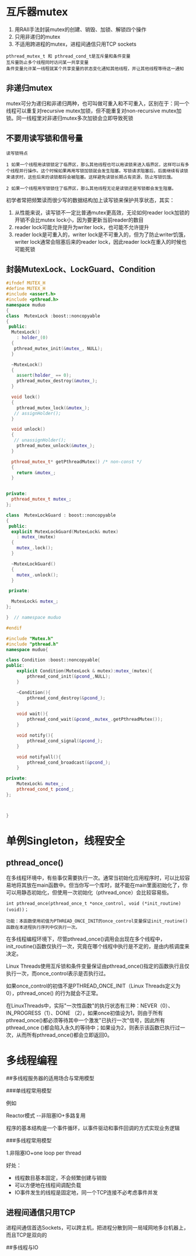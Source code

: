 # 互斥器mutex

1. 用RAII手法封装mutex的创建、销毁、加锁、解锁四个操作
2. 只用非递归的mutex
3. 不适用跨进程的mutex，进程间通信只用TCP sockets

```
pthread_mutex_t 和 pthread_cond_t是互斥量和条件变量
互斥量防止多个线程同时访问某一共享变量
条件变量允许某一线程就某个共享变量的状态变化通知其他线程，并让其他线程等待这一通知
```





## 非递归mutex

mutex可分为递归和非递归两种，也可叫做可重入和不可重入，区别在于：同一个线程可以重复对recursive mutex加锁，但不能重复对non-recursive mutex加锁。同一线程里对非递归mutex多次加锁会立即导致死锁



## 不要用读写锁和信号量

```
读写锁特点

1 如果一个线程用读锁锁定了临界区，那么其他线程也可以用读锁来进入临界区，这样可以有多个线程并行操作。这个时候如果再用写锁加锁就会发生阻塞。写锁请求阻塞后，后面继续有读锁来请求时，这些后来的读锁都将会被阻塞。这样避免读锁长期占有资源，防止写锁饥饿。

2 如果一个线程用写锁锁住了临界区，那么其他线程无论是读锁还是写锁都会发生阻塞。

```



初学者常把频繁读而很少写的数据结构加上读写锁来保护共享状态，其实：

1. 从性能来说，读写锁不一定比普通mutex更高效，无论如何reader lock加锁的开销不会比mutex lock小，因为要更新当前reader的数目
2. reader lock可能允许提升为writer lock，也可能不允许提升
3. reader lock是可重入的，writer lock是不可重入的，但为了防止writer饥饿，writer lock通常会阻塞后来的reader lock，因此reader lock在重入的时候也可能死锁

## 封装MutexLock、LockGuard、Condition

```c++
#ifndef MUTEX_H
#define MUTEX_H
#include <assert.h>
#include <pthread.h>
namespace muduo
{
class  MutexLock :boost::noncopyable
{
 public:
  MutexLock()
    : holder_(0)
  {
   pthread_mutex_init(&mutex_, NULL);
  }

  ~MutexLock()
  {
    assert(holder_ == 0);
    pthread_mutex_destroy(&mutex_);
  }

  void lock()
  {
    pthread_mutex_lock(&mutex_);
   // assignHolder();
  }

  void unlock() 
  {
   // unassignHolder();
    pthread_mutex_unlock(&mutex_);
  }

  pthread_mutex_t* getPthreadMutex() /* non-const */
  {
    return &mutex_;
  }


private:
  pthread_mutex_t mutex_;
};

class  MutexLockGuard : boost::noncopyable
{
 public:
  explicit MutexLockGuard(MutexLock& mutex) 
    : mutex_(mutex)
  {
    mutex_.lock();
  }

  ~MutexLockGuard() 
  {
    mutex_.unlock();
  }

 private:

  MutexLock& mutex_;
};

}  // namespace muduo

#endif
```

```c++
#include "Mutex.h"
#include "pthread.h"
namespace muduo{

class Condition :boost::noncopyable{
public:
    explicit Condition(MutexLock & mutex):mutex_(mutex){
        pthread_cond_init(&pcond_,NULL);
    }

    ~Condition(){
        pthread_cond_destroy(&pcond_);
    }

    void wait(){
        pthread_cond_wait(&pcond_,mutex_.getPthreadMutex());
    }

    void notify(){
        pthread_cond_signal(&pcond_);
    }

    void notifyall(){
        pthread_cond_broadcast(&pcond_);
    }

private:
    MutexLock& mutex_;
    pthread_cond_t pcond_;
};



}
```

# 单例Singleton，线程安全

## pthread_once()

在多线程环境中，有些事仅需要执行一次。通常当初始化应用程序时，可以比较容易地将其放在main函数中。但当你写一个库时，就不能在main里面初始化了，你可以用静态初始化，但使用一次初始化（pthread_once）会比较容易些。

```
int pthread_once(pthread_once_t *once_control, void (*init_routine) (void))；

功能：本函数使用初值为PTHREAD_ONCE_INIT的once_control变量保证init_routine()函数在本进程执行序列中仅执行一次。
```

在多线程编程环境下，尽管pthread_once()调用会出现在多个线程中，init_routine()函数仅执行一次，究竟在哪个线程中执行是不定的，是由内核调度来决定。

Linux Threads使用互斥锁和条件变量保证由pthread_once()指定的函数执行且仅执行一次，而once_control表示是否执行过。

如果once_control的初值不是PTHREAD_ONCE_INIT（Linux Threads定义为0），pthread_once() 的行为就会不正常。

在LinuxThreads中，实际"一次性函数"的执行状态有三种：NEVER（0）、IN_PROGRESS（1）、DONE （2），如果once初值设为1，则由于所有pthread_once()都必须等待其中一个激发"已执行一次"信号，因此所有pthread_once ()都会陷入永久的等待中；如果设为2，则表示该函数已执行过一次，从而所有pthread_once()都会立即返回0。

# 多线程编程

##多线程服务器的适用场合与常用模型

###单线程常用模型

例如

Reactor模式 --非阻塞IO+多路复用

程序的基本结构是一个事件循环，以事件驱动和事件回调的方式实现业务逻辑

###多线程常用模型

1.非阻塞IO+one loop per thread

好处：

- 线程数目基本固定，不会频繁创建与销毁
- 可以方便地在线程间调配负载
- IO事件发生的线程是固定地，同一个TCP连接不必考虑事件并发



## 进程间通信只用TCP

进程间通信首选Sockets，可以跨主机，把进程分散到同一局域网地多台机器上，而且TCP是双向的

##多线程与IO


